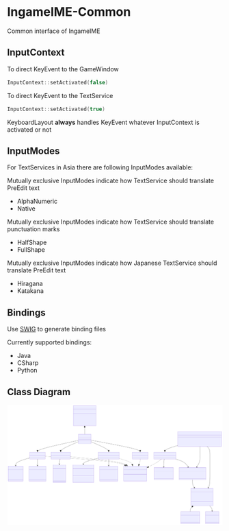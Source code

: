 # IngameIME-Common

Common interface of IngameIME

## InputContext
To direct KeyEvent to the GameWindow
```c++
InputContext::setActivated(false)
```
To direct KeyEvent to the TextService

```c++
InputContext::setActivated(true)
```
KeyboardLayout **always** handles KeyEvent whatever InputContext is activated or not

## InputModes
For TextServices in Asia there are following InputModes available:

Mutually exclusive InputModes indicate how TextService should translate PreEdit text
- AlphaNumeric
- Native

Mutually exclusive InputModes indicate how TextService should translate punctuation marks
- HalfShape
- FullShape

Mutually exclusive InputModes indicate how Japanese TextService should translate PreEdit text
- Hiragana
- Katakana

## Bindings
Use [SWIG](https://github.com/swig/swig) to generate binding files

Currently supported bindings:
- Java
- CSharp
- Python
## Class Diagram
![Class Diagram](docs/ClassDiagram.svg)